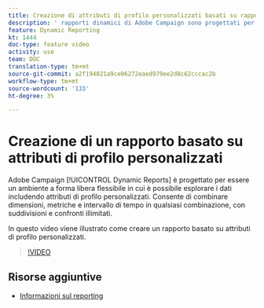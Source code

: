 ```yaml
---
title: Creazione di attributi di profilo personalizzati basati su rapporti
description: ' rapporti dinamici di Adobe Campaign sono progettati per essere un ambiente a forma libera flessibile in cui è possibile esplorare i dati includendo attributi di profilo personalizzati. Consente di combinare dimensioni, metriche e intervallo di tempo in qualsiasi combinazione, con suddivisioni e confronti illimitati. In questo video viene illustrato come creare un rapporto basato su attributi di profilo personalizzati.'
feature: Dynamic Reporting
kt: 1444
doc-type: feature video
activity: use
team: DOC
translation-type: tm+mt
source-git-commit: a2f194821a9ce06272eaed979ee2d8c62cccac2b
workflow-type: tm+mt
source-wordcount: '133'
ht-degree: 3%

---
```



# Creazione di un rapporto basato su attributi di profilo personalizzati

 Adobe Campaign [!UICONTROL Dynamic Reports] è progettato per essere un ambiente a forma libera flessibile in cui è possibile esplorare i dati includendo attributi di profilo personalizzati. Consente di combinare dimensioni, metriche e intervallo di tempo in qualsiasi combinazione, con suddivisioni e confronti illimitati.

In questo video viene illustrato come creare un rapporto basato su attributi di profilo personalizzati.

>[!VIDEO](https://video.tv.adobe.com/v/28204?quality=12)

## Risorse aggiuntive

* [Informazioni sul reporting](https://docs.adobe.com/content/help/en/campaign-standard/using/reporting/about-reporting/about-dynamic-reports.html)
